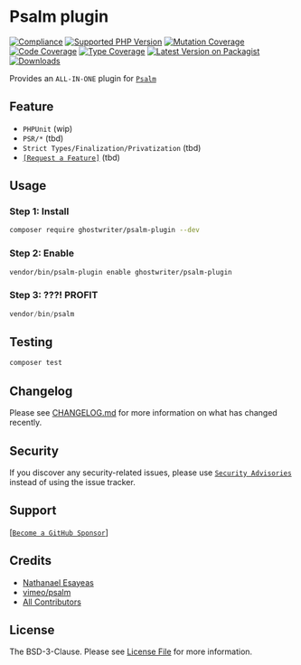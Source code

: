 # Psalm plugin

[![Compliance](https://github.com/ghostwriter/psalm-plugin/actions/workflows/compliance.yml/badge.svg)](https://github.com/ghostwriter/psalm-plugin/actions/workflows/compliance.yml)
[![Supported PHP Version](https://badgen.net/packagist/php/ghostwriter/psalm-plugin?color=8892bf)](https://www.php.net/supported-versions)
[![Mutation Coverage](https://img.shields.io/endpoint?style=flat&url=https%3A%2F%2Fbadge-api.stryker-mutator.io%2Fgithub.com%2Fghostwriter%2Fwip%2Fmain)](https://dashboard.stryker-mutator.io/reports/github.com/ghostwriter/psalm-plugin/main)
[![Code Coverage](https://codecov.io/gh/ghostwriter/psalm-plugin/branch/main/graph/badge.svg?token=UPDATE_TOKEN)](https://codecov.io/gh/ghostwriter/psalm-plugin)
[![Type Coverage](https://shepherd.dev/github/ghostwriter/psalm-plugin/coverage.svg)](https://shepherd.dev/github/ghostwriter/psalm-plugin)
[![Latest Version on Packagist](https://badgen.net/packagist/v/ghostwriter/psalm-plugin)](https://packagist.org/packages/ghostwriter/psalm-plugin)
[![Downloads](https://badgen.net/packagist/dt/ghostwriter/psalm-plugin?color=blue)](https://packagist.org/packages/ghostwriter/psalm-plugin)

Provides an `ALL-IN-ONE` plugin for [`Psalm`](https://github.com/vimeo/psalm)

## Feature
- `PHPUnit` (wip)
- `PSR/*` (tbd)
- `Strict Types/Finalization/Privatization` (tbd)
- [`[Request a Feature]`](https://github.com/ghostwriter/psalm-plugin/issues/new) (tbd)

## Usage

### Step 1: Install

``` bash
composer require ghostwriter/psalm-plugin --dev
```

### Step 2: Enable

``` bash
vendor/bin/psalm-plugin enable ghostwriter/psalm-plugin
```

### Step 3: ???! PROFIT

```php
vendor/bin/psalm
```

## Testing

``` bash
composer test
```

## Changelog

Please see [CHANGELOG.md](./CHANGELOG.md) for more information on what has changed recently.

## Security

If you discover any security-related issues, please use [`Security Advisories`](https://github.com/ghostwriter/psalm-plugin/security/advisories/new) instead of using the issue tracker.

## Support

[[`Become a GitHub Sponsor`](https://github.com/sponsors/ghostwriter)]

## Credits

- [Nathanael Esayeas](https://github.com/ghostwriter)
- [vimeo/psalm](https://github.com/vimeo/psalm)
- [All Contributors](https://github.com/ghostwriter/psalm-plugin/contributors)

## License

The BSD-3-Clause. Please see [License File](./LICENSE) for more information.
